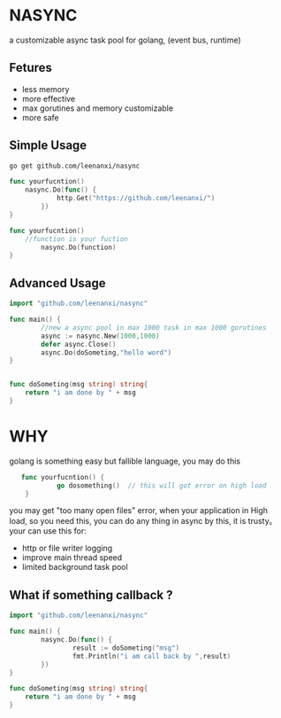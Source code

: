 # NASYNC 

a customizable async task pool for golang, (event bus, runtime)

## Fetures

* less memory
* more effective
* max gorutines and memory customizable
* more safe


## Simple Usage

```bash
go get github.com/leenanxi/nasync
```

```go
func yourfucntion() 
	nasync.Do(func() {
			http.Get("https://github.com/leenanxi/")
		})
}
```

```go
func yourfucntion() 
	//function is your fuction
        nasync.Do(function)
}
```


## Advanced Usage
```go
import "github.com/leenanxi/nasync"

func main() {
        //new a async pool in max 1000 task in max 1000 gorutines
        async := nasync.New(1000,1000)
        defer async.Close()
        async.Do(doSometing,"hello word")
}


func doSometing(msg string) string{
	return "i am done by " + msg
}


```

# WHY

golang is something easy but fallible language, you may do this 

```go
   func yourfucntion() {
            go dosomething()  // this will got error on high load
    }
```

you may get "too many open files" error, when your application  in High load, so you need this, you can do any thing in async by this, it is trusty。your can use this for:

* http or file writer logging
* improve main thread speed
* limited background task pool

## What if something callback ?

```go
import "github.com/leenanxi/nasync"

func main() {
        nasync.Do(func() {
        		result := doSometing("msg")
        		fmt.Println("i am call back by ",result)
        })
}

func doSometing(msg string) string{
	return "i am done by " + msg
}

```
